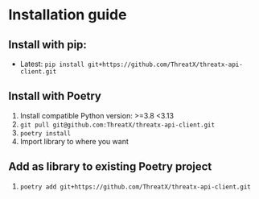 # Installation guide

## Install with pip:

- Latest: `pip install git+https://github.com/ThreatX/threatx-api-client.git`

## Install with Poetry

1. Install compatible Python version: >=3.8 <3.13
2. `git pull git@github.com:ThreatX/threatx-api-client.git`
3. `poetry install`
4. Import library to where you want

## Add as library to existing Poetry project

1. `poetry add git+https://github.com/ThreatX/threatx-api-client.git`